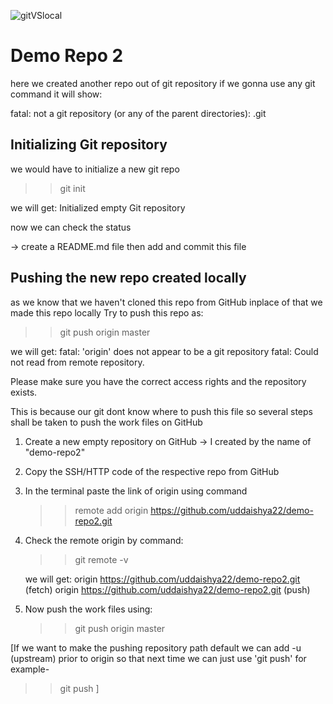 ![gitVSlocal](https://user-images.githubusercontent.com/52231567/113282440-8c6c6b80-9304-11eb-9c77-4c24fc50407a.jpg)
# Demo Repo 2
here we created another repo out of git repository
if we gonna use any git command it will show:

 fatal: not a git repository (or any of the parent directories): .git

## Initializing Git repository
we would have to initialize a new git repo
>> git init

we will get:
 Initialized empty Git repository

now we can check the status 

-> create a README.md file
 then add and commit this file 

## Pushing the new repo created locally
as we know that we haven't cloned this repo from GitHub inplace of that we made this repo locally 
Try to push this repo as:
>> git push origin master

we will get:
 fatal: 'origin' does not appear to be a git repository
 fatal: Could not read from remote repository.

Please make sure you have the correct access rights
and the repository exists.

This is because our git dont know where to push this file so several steps shall be taken to push the work files on GitHub

1. Create a new empty repository on GitHub
    -> I created by the name of "demo-repo2"
2. Copy the SSH/HTTP code of the respective repo from GitHub
3. In the terminal paste the link of origin using command 
    >> remote add origin https://github.com/uddaishya22/demo-repo2.git

4. Check the remote origin by command:
    >> git remote -v

   we will get:
     origin  https://github.com/uddaishya22/demo-repo2.git (fetch)
     origin  https://github.com/uddaishya22/demo-repo2.git (push)

5. Now push the work files using:
    >> git push origin master

[If we want to make the pushing repository path default we can add -u (upstream) prior to origin so that next time we can just use 'git push'
for example-
>> git push
]
